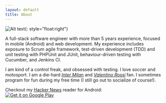 ```yaml
---
layout: default
title: About
---
```


![Alt text](https://avatars1.githubusercontent.com/u/1978015?v=3&s=150){: style="float:right"}

A full-stack software engineer with more than 5 years experience, focused in mobile (Android) and web development. My experience includes exposure to Scrum agile framework, test-driven development (TDD) and unit testing with PHPUnit and JUnit, behaviour-driven testing with Cucumber, and Jenkins CI.

I am kind of a control freak, and obsessed with testing. I love soccer and motosport. I am a die-hard [*Inter Milan*](http://www.inter.it/en/hp) and [*Valentino Rossi*](http://www.valentinorossi.com/en/) fan. I sometimes program for fun during my free time (I still go out to socialize of course!).

Checkout my [Hacker News](https://news.ycombinator.com/) reader for Android:  
[![Get it on Google Play](https://developer.android.com/images/brand/en_generic_rgb_wo_45.png)](https://play.google.com/store/apps/details?id=io.github.hidroh.materialistic)
